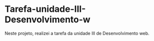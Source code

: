 # Tarefa-unidade-III-Desenvolvimento-w
Neste projeto, realizei a tarefa da unidade III de Desenvolvimento web. 
